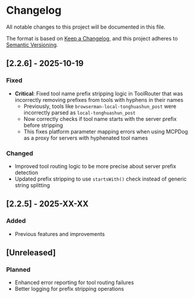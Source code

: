 # Changelog

All notable changes to this project will be documented in this file.

The format is based on [Keep a Changelog](https://keepachangelog.com/en/1.0.0/),
and this project adheres to [Semantic Versioning](https://semver.org/spec/v2.0.0.html).

## [2.2.6] - 2025-10-19

### Fixed
- **Critical**: Fixed tool name prefix stripping logic in ToolRouter that was incorrectly removing prefixes from tools with hyphens in their names
  - Previously, tools like `browserman-local-tonghuashun_post` were incorrectly parsed as `local-tonghuashun_post`
  - Now correctly checks if tool name starts with the server prefix before stripping
  - This fixes platform parameter mapping errors when using MCPDog as a proxy for servers with hyphenated tool names

### Changed
- Improved tool routing logic to be more precise about server prefix detection
- Updated prefix stripping to use `startsWith()` check instead of generic string splitting

## [2.2.5] - 2025-XX-XX

### Added
- Previous features and improvements

## [Unreleased]

### Planned
- Enhanced error reporting for tool routing failures
- Better logging for prefix stripping operations
